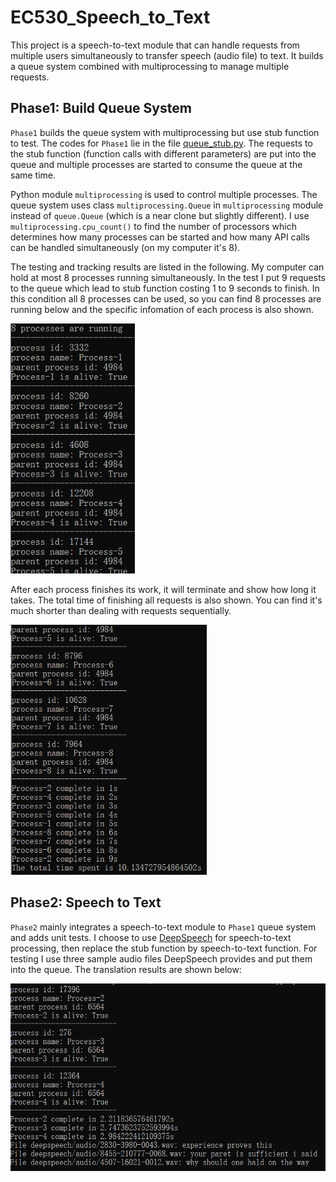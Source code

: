 # EC530_Speech_to_Text
This project is a speech-to-text module that can handle requests from multiple users simultaneously to transfer speech (audio file) to text. It builds a queue system combined with multiprocessing to manage multiple requests.

## Phase1: Build Queue System
`Phase1` builds the queue system with multiprocessing but use stub function to test. The codes for `Phase1` lie in the file [queue_stub.py](./queue_stub.py). The requests to the stub function (function calls with different parameters) are put into the queue and multiple processes are started to consume the queue at the same time. 

Python module `multiprocessing` is used to control multiple processes. The queue system uses class `multiprocessing.Queue` in `multiprocessing` module instead of `queue.Queue` (which is a near clone but slightly different). I use `multiprocessing.cpu_count()` to find the number of processors which determines how many processes can be started and how many API calls can be handled simultaneously (on my computer it's 8).

The testing and tracking results are listed in the following. My computer can hold at most 8 processes running simultaneously. In the test I put 9 requests to the queue which lead to stub function costing 1 to 9 seconds to finish. In this condition all 8 processes can be used, so you can find 8 processes are running below and the specific infomation of each process is also shown.

<img src="picture/stub1.PNG" height=400>

After each process finishes its work, it will terminate and show how long it takes. The total time of finishing all requests is also shown. You can find it's much shorter than dealing with requests sequentially.

<img src="picture/stub2.PNG" height=400>

## Phase2: Speech to Text 
`Phase2` mainly integrates a speech-to-text module to `Phase1` queue system and adds unit tests. I choose to use [DeepSpeech](https://deepspeech.readthedocs.io/en/r0.9/) for speech-to-text processing, then replace the stub function by speech-to-text function. For testing I use three sample audio files DeepSpeech provides and put them into the queue. The translation results are shown below:

<img src="picture/speech.PNG" height=300>
